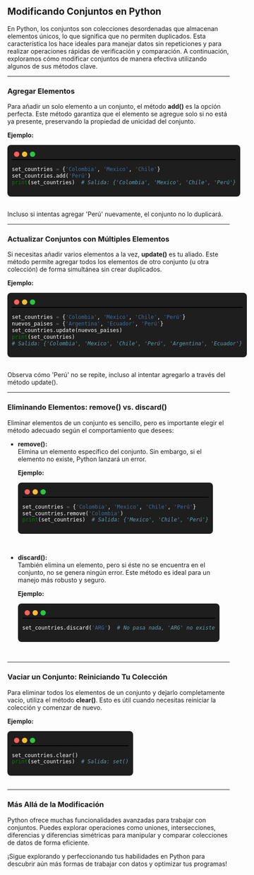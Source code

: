 ## Modificando Conjuntos en Python

En Python, los conjuntos son colecciones desordenadas que almacenan elementos únicos, lo que significa que no permiten duplicados. Esta característica los hace ideales para manejar datos sin repeticiones y para realizar operaciones rápidas de verificación y comparación. A continuación, exploramos cómo modificar conjuntos de manera efectiva utilizando algunos de sus métodos clave.

---

### Agregar Elementos

Para añadir un solo elemento a un conjunto, el método **add()** es la opción perfecta. Este método garantiza que el elemento se agregue solo si no está ya presente, preservando la propiedad de unicidad del conjunto.

**Ejemplo:**

<div style="background: #1E1E1E; padding: 10px; border-radius: 8px; width: fit-content; font-family: monospace; color: white;">
  <div style="display: flex; gap: 6px; padding: 5px;">
    <span style="width: 12px; height: 12px; background: #FF5F57; border-radius: 50%; display: inline-block;"></span>
    <span style="width: 12px; height: 12px; background: #FFBD2E; border-radius: 50%; display: inline-block;"></span>
    <span style="width: 12px; height: 12px; background: #27C93F; border-radius: 50%; display: inline-block;"></span>
  </div>
  <hr style="border: 1px solid black; background: none; margin:0; padding:0;  height: 0px; ">


```python
set_countries = {'Colombia', 'Mexico', 'Chile'}
set_countries.add('Perú')
print(set_countries)  # Salida: {'Colombia', 'Mexico', 'Chile', 'Perú'}
```

</div>
<br>



Incluso si intentas agregar 'Perú' nuevamente, el conjunto no lo duplicará.

---

### Actualizar Conjuntos con Múltiples Elementos

Si necesitas añadir varios elementos a la vez, **update()** es tu aliado. Este método permite agregar todos los elementos de otro conjunto (u otra colección) de forma simultánea sin crear duplicados.

**Ejemplo:**


<div style="background: #1E1E1E; padding: 10px; border-radius: 8px; width: fit-content; font-family: monospace; color: white;">
  <div style="display: flex; gap: 6px; padding: 5px;">
    <span style="width: 12px; height: 12px; background: #FF5F57; border-radius: 50%; display: inline-block;"></span>
    <span style="width: 12px; height: 12px; background: #FFBD2E; border-radius: 50%; display: inline-block;"></span>
    <span style="width: 12px; height: 12px; background: #27C93F; border-radius: 50%; display: inline-block;"></span>
  </div>
  <hr style="border: 1px solid black; background: none; margin:0; padding:0;  height: 0px; ">

```python
set_countries = {'Colombia', 'Mexico', 'Chile', 'Perú'}
nuevos_paises = {'Argentina', 'Ecuador', 'Perú'}
set_countries.update(nuevos_paises)
print(set_countries)  
# Salida: {'Colombia', 'Mexico', 'Chile', 'Perú', 'Argentina', 'Ecuador'}
```

</div>
<br>



Observa cómo 'Perú' no se repite, incluso al intentar agregarlo a través del método update().

---

### Eliminando Elementos: remove() vs. discard()

Eliminar elementos de un conjunto es sencillo, pero es importante elegir el método adecuado según el comportamiento que desees:

- **remove():**  
  Elimina un elemento específico del conjunto. Sin embargo, si el elemento no existe, Python lanzará un error.
  
  **Ejemplo:**

  <div style="background: #1E1E1E; padding: 10px; border-radius: 8px; width: fit-content; font-family: monospace; color: white;">
  <div style="display: flex; gap: 6px; padding: 5px;">
    <span style="width: 12px; height: 12px; background: #FF5F57; border-radius: 50%; display: inline-block;"></span>
    <span style="width: 12px; height: 12px; background: #FFBD2E; border-radius: 50%; display: inline-block;"></span>
    <span style="width: 12px; height: 12px; background: #27C93F; border-radius: 50%; display: inline-block;"></span>
  </div>
  <hr style="border: 1px solid black; background: none; margin:0; padding:0;  height: 0px; ">


  ```python
  set_countries = {'Colombia', 'Mexico', 'Chile', 'Perú'}
  set_countries.remove('Colombia')
  print(set_countries)  # Salida: {'Mexico', 'Chile', 'Perú'}
  ```

</div>
<br>
  

  
- **discard():**  
  También elimina un elemento, pero si éste no se encuentra en el conjunto, no se genera ningún error. Este método es ideal para un manejo más robusto y seguro.
  
  **Ejemplo:**

  <div style="background: #1E1E1E; padding: 10px; border-radius: 8px; width: fit-content; font-family: monospace; color: white;">
  <div style="display: flex; gap: 6px; padding: 5px;">
    <span style="width: 12px; height: 12px; background: #FF5F57; border-radius: 50%; display: inline-block;"></span>
    <span style="width: 12px; height: 12px; background: #FFBD2E; border-radius: 50%; display: inline-block;"></span>
    <span style="width: 12px; height: 12px; background: #27C93F; border-radius: 50%; display: inline-block;"></span>
  </div>
  <hr style="border: 1px solid black; background: none; margin:0; padding:0;  height: 0px; ">


  ```python
  set_countries.discard('ARG')  # No pasa nada, 'ARG' no existe
  ```

</div>
<br>
  


---

### Vaciar un Conjunto: Reiniciando Tu Colección

Para eliminar todos los elementos de un conjunto y dejarlo completamente vacío, utiliza el método **clear()**. Esto es útil cuando necesitas reiniciar la colección y comenzar de nuevo.

**Ejemplo:**

<div style="background: #1E1E1E; padding: 10px; border-radius: 8px; width: fit-content; font-family: monospace; color: white;">
  <div style="display: flex; gap: 6px; padding: 5px;">
    <span style="width: 12px; height: 12px; background: #FF5F57; border-radius: 50%; display: inline-block;"></span>
    <span style="width: 12px; height: 12px; background: #FFBD2E; border-radius: 50%; display: inline-block;"></span>
    <span style="width: 12px; height: 12px; background: #27C93F; border-radius: 50%; display: inline-block;"></span>
  </div>
  <hr style="border: 1px solid black; background: none; margin:0; padding:0;  height: 0px; ">


```python
set_countries.clear()
print(set_countries)  # Salida: set()
```

</div>
<br>



---

### Más Allá de la Modificación

Python ofrece muchas funcionalidades avanzadas para trabajar con conjuntos. Puedes explorar operaciones como uniones, intersecciones, diferencias y diferencias simétricas para manipular y comparar colecciones de datos de forma eficiente.





¡Sigue explorando y perfeccionando tus habilidades en Python para descubrir aún más formas de trabajar con datos y optimizar tus programas!